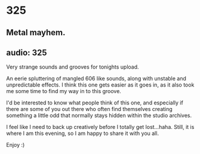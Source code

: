 # 325
## Metal mayhem.
audio: 325
---

Very strange sounds and grooves for tonights upload.

An eerie spluttering of mangled 606 like sounds, along with unstable and unpredictable effects. I think this one gets easier as it goes in, as it also took me some time to find my way in to this groove.

I'd be interested to know what people think of this one, and especially if there are some of you out there who often find themselves creating something a little odd that normally stays hidden within the studio archives.

I feel like I need to back up creatively before I totally get lost…haha. Still, it is where I am this evening, so I am happy to share it with you all.

Enjoy :)